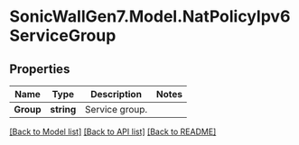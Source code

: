 # SonicWallGen7.Model.NatPolicyIpv6ServiceGroup

## Properties

Name | Type | Description | Notes
------------ | ------------- | ------------- | -------------
**Group** | **string** | Service group. | 

[[Back to Model list]](../README.md#documentation-for-models) [[Back to API list]](../README.md#documentation-for-api-endpoints) [[Back to README]](../README.md)

